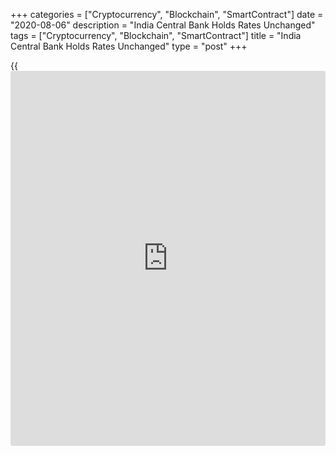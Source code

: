 +++
categories = ["Cryptocurrency", "Blockchain", "SmartContract"]
date = "2020-08-06"
description = "India Central Bank Holds Rates Unchanged"
tags = ["Cryptocurrency", "Blockchain", "SmartContract"]
title = "India Central Bank Holds Rates Unchanged"
type = "post"
+++

{{<iframe id="large-banner" src="https://www.bounty.group/#slide=13.0" width="100%" height="600" scrolling="no" style="border: 0px solid rgb(216, 221, 230); border-radius: 3px;">}}

The Reserve Bank of India left its key interest rates unchanged on
Thursday, defying expectations for a quarter-point reduction, as tries
to keep inflation in check after the [economy][1] started showing signs
of recovery after businesses started opening up following the relaxation
of the lockdown restricitions to battle the coronavirus pandemic.

The Monetary Policy Committee decided to hold the repo rate unchanged at
4 percent, the central bank said in a statement.

The reverse repo rate was held steady at 3.35 percent and the marginal
standing facility rate and the Bank Rate at 4.25 percent.

"The MPC also decided to continue with the accommodative stance as long
as it is necessary to revive growth and mitigate the impact of COVID-19
on the economy, while ensuring that inflation remains within the target
going forward," the bank said.

For comments and feedback [contact](https://www.playgroundfx.com/contact/): editorial@rtt[news](https://www.letsplayfx.com/blog/forex-news-website/).com

[Economic News][1]

 **What parts of the world are seeing the best (and worst) economic
performances lately? Click[here][2] to check out our [Econ Scorecard][2]
and find out! See up-to-the-moment [ranking](https://www.playgroundfx.com/blog/crypto-exchange-ranking/)s for the best and worst
performers in [GDP][3], [unemployment rate][4], [inflation][2] and much
more.**

   1. www.rtt[news](https://www.letsplayfx.com/blog/forex-news-website/).com/Content/EconomicNews.aspx
   2. www.rtt[news](https://www.letsplayfx.com/blog/forex-news-website/).com/economic-scorecard/world-rank/CPI/highest-performance.aspx
   3. www.rtt[news](https://www.letsplayfx.com/blog/forex-news-website/).com/economic-scorecard/world-rank/GDP/highest-performance.aspx
   4. www.rtt[news](https://www.letsplayfx.com/blog/forex-news-website/).com/economic-scorecard/world-rank/unemployment-rate/lowest-performance.aspx